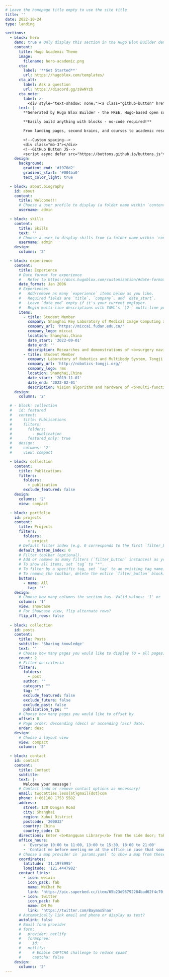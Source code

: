 ```yaml
---
# Leave the homepage title empty to use the site title
title: ''
date: 2022-10-24
type: landing

sections:
  - block: hero
    demo: true # Only display this section in the Hugo Blox Builder demo site
    content:
      title: Hugo Academic Theme
      image:
        filename: hero-academic.png
      cta:
        label: '**Get Started**'
        url: https://hugoblox.com/templates/
      cta_alt:
        label: Ask a question
        url: https://discord.gg/z8wNYzb
      cta_note:
        label: >-
          <div style="text-shadow: none;"><a class="github-button" href="https://github.com/HugoBlox/hugo-blox-builder" data-icon="octicon-star" data-size="large" data-show-count="true" aria-label="Star">Star Hugo Blox Builder</a></div><div style="text-shadow: none;"><a class="github-button" href="https://github.com/HugoBlox/theme-academic-cv" data-icon="octicon-star" data-size="large" data-show-count="true" aria-label="Star">Star the Academic template</a></div>
      text: |-
        **Generated by Hugo Blox Builder - the FREE, Hugo-based open source website builder trusted by 500,000+ sites.**

        **Easily build anything with blocks - no-code required!**

        From landing pages, second brains, and courses to academic resumés, conferences, and tech blogs.

        <!--Custom spacing-->
        <div class="mb-3"></div>
        <!--GitHub Button JS-->
        <script async defer src="https://buttons.github.io/buttons.js"></script>
    design:
      background:
        gradient_end: '#1976d2'
        gradient_start: '#004ba0'
        text_color_light: true

  - block: about.biography
    id: about
    content:
      title: Welcome!!!
      # Choose a user profile to display (a folder name within `content/authors/`)
      username: admin

  - block: skills
    content:
      title: Skills
      text: ''
      # Choose a user to display skills from (a folder name within `content/authors/`)
      username: admin
    design:
      columns: '2'

  - block: experience
    content:
      title: Experience
      # Date format for experience
      #   Refer to https://docs.hugoblox.com/customization/#date-format
      date_format: Jan 2006
      # Experiences.
      #   Add/remove as many `experience` items below as you like.
      #   Required fields are `title`, `company`, and `date_start`.
      #   Leave `date_end` empty if it's your current employer.
      #   Begin multi-line descriptions with YAML's `|2-` multi-line prefix.
      items:
        - title: Student Member
          company: Shanghai Key Laboratory of Medical Image Computing and Computer Assisted Intervention
          company_url: 'https://miccai.fudan.edu.cn/'
          company_logo: miccai
          location: Shanghai,China
          date_start: '2022-09-01'
          date_end: ''
          description: Researches and demonstrations of <b>surgery navigation system</b> and <b>surgical robots</b>.
        - title: Student Member
          company: Laboratory of Robotics and Multibody System, Tongji University
          company_url: 'http://robotics-tongji.org/'
          company_logo: rms
          location: Shanghai,China
          date_start: '2019-11-01'
          date_end: '2022-02-01'
          description: Vision algorithm and hardware of <b>multi-function robot</b> for water monitoring, cleaning and regulation.
    design:
      columns: '2'

  # - block: collection
  #   id: featured
  #   content:
  #     title: Publications
  #     filters:
  #       folders:
  #         - publication
  #       featured_only: true
  #   design:
  #     columns: '2'
  #     view: compact

  - block: collection
    content:
      title: Publications
      filters:
        folders:
          - publication
        exclude_featured: false
    design:
      columns: '2'
      view: compact

  - block: portfolio
    id: projects
    content:
      title: Projects
      filters:
        folders:
          - project
      # Default filter index (e.g. 0 corresponds to the first `filter_button` instance below).
      default_button_index: 0
      # Filter toolbar (optional).
      # Add or remove as many filters (`filter_button` instances) as you like.
      # To show all items, set `tag` to "*".
      # To filter by a specific tag, set `tag` to an existing tag name.
      # To remove the toolbar, delete the entire `filter_button` block.
      buttons:
        - name: All
          tag: '*'
    design:
      # Choose how many columns the section has. Valid values: '1' or '2'.
      columns: '1'
      view: showcase
      # For Showcase view, flip alternate rows?
      flip_alt_rows: false
  
  - block: collection
    id: posts
    content:
      title: Posts
      subtitle: 'Sharing knowledge'
      text: ''
      # Choose how many pages you would like to display (0 = all pages)
      count: 2
      # Filter on criteria
      filters:
        folders:
          - post
        author: ""
        category: ""
        tag: ""
        exclude_featured: false
        exclude_future: false
        exclude_past: false
        publication_type: ""
      # Choose how many pages you would like to offset by
      offset: 0
      # Page order: descending (desc) or ascending (asc) date.
      order: desc
    design:
      # Choose a layout view
      view: compact
      columns: '2'

  - block: contact
    id: contact
    content:
      title: Contact
      subtitle:
      text: |-
        Welcome your message！
      # Contact (add or remove contact options as necessary)
      email: twocatties.less{at}gmail{dot}com
      phone: (+86)188 1753 5582
      address:
        street: 130 Dongan Road
        city: Shanghai
        region: Xuhui District
        postcode: '200032'
        country: China
        country_code: CN
      directions: Enter <b>Kangquan Library</b> from the side door; Take the elevator to the 11th floor; Find <b>Room 1110</b>, I'm there.
      office_hours:
        - 'Everyday 10:00 to 11:00, 13:00 to 15:30, 18:00 to 21:00'
        - 'Contact me before meeting me at the office in case that something just comes up.'
      # Choose a map provider in `params.yaml` to show a map from these coordinates
      coordinates:
        latitude: '31.1978995'
        longitude: '121.4447982'  
      contact_links:
        - icon: weixin
          icon_pack: fab
          name: WeChat Me
          link: 'https://pic.superbed.cc/item/65b23d95792284bad62f4c70.jpg'
        - icon: twitter
          icon_pack: fab
          name: DM Me
          link: 'https://twitter.com/BaymaxShao'
      # Automatically link email and phone or display as text?
      autolink: false
      # Email form provider
      # form:
      #   provider: netlify
      #   formspree:
      #     id:
      #   netlify:
      #     # Enable CAPTCHA challenge to reduce spam?
      #     captcha: false
    design:
      columns: '2'
---
```

